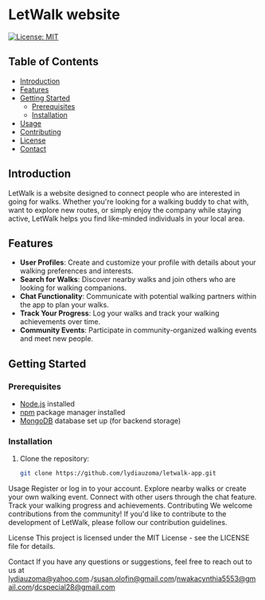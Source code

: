 

# LetWalk website

[![License: MIT](https://img.shields.io/badge/License-MIT-yellow.svg)](https://opensource.org/licenses/MIT)

## Table of Contents

- [Introduction](#introduction)
- [Features](#features)
- [Getting Started](#getting-started)
  - [Prerequisites](#prerequisites)
  - [Installation](#installation)
- [Usage](#usage)
- [Contributing](#contributing)
- [License](#license)
- [Contact](#contact)

## Introduction

LetWalk is a website designed to connect people who are interested in going for walks. Whether you're looking for a walking buddy to chat with, want to explore new routes, or simply enjoy the company while staying active, LetWalk helps you find like-minded individuals in your local area.

## Features

- **User Profiles**: Create and customize your profile with details about your walking preferences and interests.
- **Search for Walks**: Discover nearby walks and join others who are looking for walking companions.
- **Chat Functionality**: Communicate with potential walking partners within the app to plan your walks.
- **Track Your Progress**: Log your walks and track your walking achievements over time.
- **Community Events**: Participate in community-organized walking events and meet new people.

## Getting Started

### Prerequisites

- [Node.js](https://nodejs.org/) installed
- [npm](https://www.npmjs.com/) package manager installed
- [MongoDB](https://www.mongodb.com/) database set up (for backend storage)

### Installation

1. Clone the repository:

   ```bash
   git clone https://github.com/lydiauzoma/letwalk-app.git
Usage
Register or log in to your account.
Explore nearby walks or create your own walking event.
Connect with other users through the chat feature.
Track your walking progress and achievements.
Contributing
We welcome contributions from the community! If you'd like to contribute to the development of LetWalk, please follow our contribution guidelines.

License
This project is licensed under the MIT License - see the LICENSE file for details.

Contact
If you have any questions or suggestions, feel free to reach out to us at lydiauzoma@yahoo.com./susan.olofin@gmail.com/nwakacynthia5553@gmail.com/dcspecial28@gmail.com
